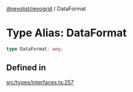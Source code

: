 [@revolist/revogrid](README.md) / DataFormat

# Type Alias: DataFormat

```ts
type DataFormat: any;
```

## Defined in

[src/types/interfaces.ts:257](https://github.com/revolist/revogrid/blob/2f44a261094fb5584023b62ddfd589facc70cf92/src/types/interfaces.ts#L257)

